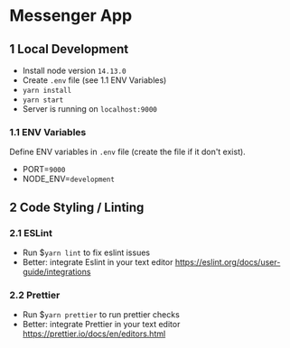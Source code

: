 # Messenger App

## 1 Local Development

- Install node version `14.13.0`
- Create `.env` file (see 1.1 ENV Variables)
- `yarn install`
- `yarn start`
- Server is running on `localhost:9000`

### 1.1 ENV Variables

Define ENV variables in `.env` file (create the file if it don't exist).

- PORT=`9000`
- NODE_ENV=`development`

## 2 Code Styling / Linting

### 2.1 ESLint

- Run \$`yarn lint` to fix eslint issues
- Better: integrate Eslint in your text editor https://eslint.org/docs/user-guide/integrations

### 2.2 Prettier

- Run \$`yarn prettier` to run prettier checks
- Better: integrate Prettier in your text editor https://prettier.io/docs/en/editors.html
